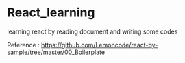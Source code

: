 # React_learning
learning react by reading document and writing some codes

Reference : https://github.com/Lemoncode/react-by-sample/tree/master/00_Boilerplate

